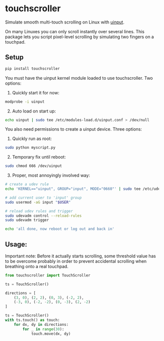 # touchscroller

Simulate smooth multi-touch scrolling on Linux with [uinput](https://pypi.org/project/python-uinput/).

On many Linuxes you can only scroll instantly over several lines. This package lets you script pixel-level scrolling by simulating two fingers on a touchpad.

## Setup

```bash
pip install touchscroller
```

You must have the uinput kernel module loaded to use touchscroller. Two options:

1) Quickly start it for now:

```bash
modprobe -i uinput
```

2) Auto load on start up:

```bash
echo uinput | sudo tee /etc/modules-load.d/uinput.conf > /dev/null
```

You also need permissions to create a uinput device. Three options:

1) Quickly run as root:

```bash
sudo python myscript.py
```

2) Temporary fix until reboot:

```bash
sudo chmod 666 /dev/uinput
```

3) Proper, most annoyingly involved way:

```bash
# create a udev rule
echo 'KERNEL=="uinput", GROUP="input", MODE="0660"' | sudo tee /etc/udev/rules.d/99-uinput.rules > /dev/null

# add current user to 'input' group
sudo usermod -aG input "$USER"

# reload udev rules and trigger
sudo udevadm control --reload-rules
sudo udevadm trigger

echo 'all done, now reboot or log out and back in'
```

## Usage:

Important note: Before it actually starts scrolling, some threshold value has to be overcome probably in order to prevent accidental scrolling when breathing onto a real touchpad.

```py
from touchscroller import TouchScroller

ts = TouchScroller()

directions = [
    (3, 0), (2, 2), (0, 3), (-2, 2),
    (-3, 0), (-2, -2), (0, -3), (2, -2)
]

ts = TouchScroller()
with ts.touch() as touch:
    for dx, dy in directions:
        for _ in range(30):
            touch.move(dx, dy)

```